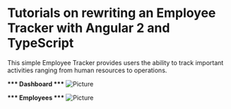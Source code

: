 # Tutorials on rewriting an Employee Tracker with Angular 2 and TypeScript

This simple Employee Tracker provides users the ability to track important activities ranging from human resources to operations.

<b>*** Dashboard ***</b>
![Picture](https://github.com/cwun/ng2-employee-tracker/blob/master/screen-dashboard.png)

<b>*** Employees ***</b>
![Picture](https://github.com/cwun/ng2-employee-tracker/blob/master/screen-employees.png)
